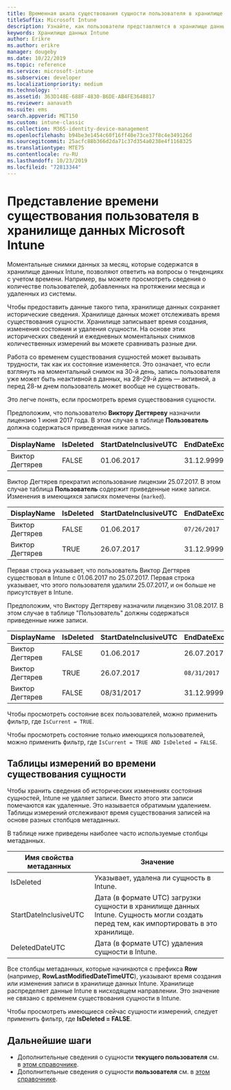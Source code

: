 ```yaml
---
title: Временная шкала существования сущности пользователя в хранилище данных
titleSuffix: Microsoft Intune
description: Узнайте, как пользователи представляются в хранилище данных Microsoft Intune на временной шкале.
keywords: Хранилище данных Intune
author: Erikre
ms.author: erikre
manager: dougeby
ms.date: 10/22/2019
ms.topic: reference
ms.service: microsoft-intune
ms.subservice: developer
ms.localizationpriority: medium
ms.technology: ''
ms.assetid: 363D148E-688F-4830-B6DE-AB4FE3648817
ms.reviewer: aanavath
ms.suite: ems
search.appverid: MET150
ms.custom: intune-classic
ms.collection: M365-identity-device-management
ms.openlocfilehash: b94be3e1454c60f16ff40e73ce37f8c4e349126d
ms.sourcegitcommit: 25acfc88b366d2da71c37d354a0238e4f1168325
ms.translationtype: MTE75
ms.contentlocale: ru-RU
ms.lasthandoff: 10/23/2019
ms.locfileid: "72813344"
---
```

# <a name="user-lifetime-representation-in-the-microsoft-intune-data-warehouse"></a>Представление времени существования пользователя в хранилище данных Microsoft Intune

Моментальные снимки данных за месяц, которые содержатся в хранилище данных Intune, позволяют ответить на вопросы о тенденциях с учетом времени. Например, вы можете просмотреть сведения о количестве пользователей, добавленных на протяжении месяца и удаленных из системы.

Чтобы предоставить данные такого типа, хранилище данных сохраняет исторические сведения. Хранилище данных может отслеживать время существования сущности. Хранилище записывает время создания, изменения состояния и удаления сущности. На основе этих исторических сведений и ежедневных моментальных снимков количественных измерений вы можете сравнивать разные дни.

Работа со временем существования сущностей может вызывать трудности, так как их состояние изменяется. Это означает, что если взглянуть на моментальный снимок на 30-й день, запись пользователя уже может быть неактивной в данных, на 28–29-й день — активной, а перед 28-м днем пользователь может вообще не существовать.

Это легче понять, если просмотреть время существования сущности.

Предположим, что пользователю **Виктору Дегтяреву** назначили лицензию 1 июня 2017 года. В этом случае в таблице **Пользователь** должна содержаться приведенная ниже запись. 
 
| DisplayName | IsDeleted | StartDateInclusiveUTC | EndDateExclusiveUTC | IsCurrent 
| -- | -- | -- | -- | -- |
| Виктор Дегтярев | FALSE | 01.06.2017 | 31.12.9999 | TRUE
 
Виктор Дегтярев прекратил использование лицензии 25.07.2017. В этом случае таблица **Пользователь** содержит приведенные ниже записи. Изменения в имеющихся записях помечены (`marked`). 

| DisplayName | IsDeleted | StartDateInclusiveUTC | EndDateExclusiveUTC | IsCurrent 
| -- | -- | -- | -- | -- |
| Виктор Дегтярев | FALSE | 01.06.2017 | `07/26/2017` | `FALSE` 
| Виктор Дегтярев | TRUE | 26.07.2017 | 31.12.9999 | TRUE 

Первая строка указывает, что пользователь Виктор Дегтярев существовал в Intune с 01.06.2017 по 25.07.2017. Первая строка указывает, что этого пользователя удалили 25.07.2017, и он больше не присутствует в Intune.

Предположим, что Виктору Дегтяреву назначили лицензию 31.08.2017. В этом случае в таблице "Пользователь" должны содержаться приведенные ниже записи.
 
| DisplayName | IsDeleted | StartDateInclusiveUTC | EndDateExclusiveUTC | IsCurrent 
| -- | -- | -- | -- | -- |
| Виктор Дегтярев | FALSE | 01.06.2017 | 26.07.2017 | FALSE 
| Виктор Дегтярев | TRUE | 26.07.2017 | `08/31/2017` | `FALSE` 
| Виктор Дегтярев | FALSE | 08/31/2017 | 31.12.9999 | TRUE 
 
Чтобы просмотреть состояние всех пользователей, можно применить фильтр, где `IsCurrent = TRUE`. 
 
Чтобы просмотреть состояние только имеющихся пользователей, можно применить фильтр, где `IsCurrent = TRUE AND IsDeleted = FALSE`.

## <a name="dimension-tables-in-the-entity-lifetime"></a>Таблицы измерений во времени существования сущности

Чтобы хранить сведения об исторических изменениях состояния сущностей, Intune не удаляет записи. Вместо этого эти записи помечаются как удаленные. Это называется обратимым удалением. Таблицы измерений отслеживают время существования записей на основе разных столбцов метаданных. 

В таблице ниже приведены наиболее часто используемые столбцы метаданных. 

| Имя свойства метаданных  | Значение |
|--|--|
| IsDeleted | Указывает, удалена ли сущность в Intune. |
| StartDateInclusiveUTC  | Дата (в формате UTC) загрузки сущности в хранилище данных Intune. Сущность могли создать перед тем, как импортировать в это хранилище. |
| DeletedDateUTC  | Дата (в формате UTC) удаления сущности в Intune. |  

Все столбцы метаданных, которые начинаются с префикса **Row** (например, **RowLastModifiedDateTimeUTC**), указывают время создания или изменения записи в хранилище данных Intune. Хранилище распределяет данные Intune в нисходящем направлении. Это значение не связано с временем существования сущности в Intune.  
 
Чтобы просмотреть имеющиеся сейчас сущности измерений, следует применить фильтр, где **IsDeleted = FALSE**.

## <a name="next-steps"></a>Дальнейшие шаги

- Дополнительные сведения о сущности **текущего пользователя** см. в [этом справочнике](../reports-ref-current-user.md).
- Дополнительные сведения о сущности **пользователя** см. в [этом справочнике](../reports-ref-user.md).
